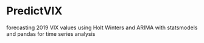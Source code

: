 # PredictVIX
forecasting 2019 VIX values using Holt Winters and ARIMA with statsmodels and pandas for time series analysis
